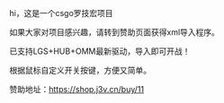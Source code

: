 hi，这是一个csgo罗技宏项目

如果大家对项目感兴趣，请转到赞助页面获得xml导入程序。

已支持LGS+HUB+OMM最新驱动，导入即可开战！

根据鼠标自定义开关按键，方便又简单。

赞助地址：https://shop.j3v.cn/buy/11
